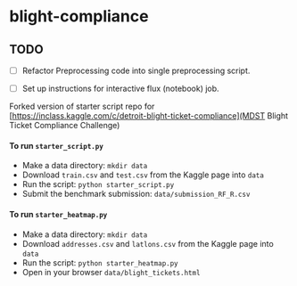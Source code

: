 # blight-compliance


## TODO

- [ ] Refactor Preprocessing code into single preprocessing script.
- [ ] Set up instructions for interactive flux (notebook) job.


Forked version of starter script repo for [https://inclass.kaggle.com/c/detroit-blight-ticket-compliance](MDST Blight Ticket Compliance Challenge)

#### To run `starter_script.py`

- Make a data directory: `mkdir data`
- Download `train.csv` and `test.csv` from the Kaggle page into `data`
- Run the script: `python starter_script.py`
- Submit the benchmark submission: `data/submission_RF_R.csv`

#### To run `starter_heatmap.py`

- Make a data directory: `mkdir data`
- Download `addresses.csv` and `latlons.csv` from the Kaggle page into `data`
- Run the script: `python starter_heatmap.py`
- Open in your browser `data/blight_tickets.html` 

